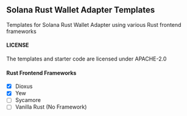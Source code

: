 ## Solana Rust Wallet Adapter Templates
Templates for Solana Rust Wallet Adapter using various Rust frontend frameworks

#### LICENSE
The templates and starter code are licensed under APACHE-2.0

#### Rust Frontend Frameworks
-[x] Dioxus
-[x] Yew
-[ ] Sycamore
-[ ] Vanilla Rust (No Framework)